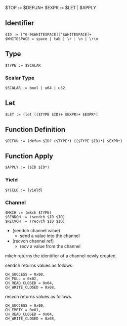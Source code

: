 
$TOP := $DEFUN*
$EXPR := $LET | $APPLY

## Identifier

```
$ID := [^0-9$WHITESPACE][^$WHITESPACE]+
$WHITESPACE = space | tab | \r | \n | \r\n
```

## Type

```
$TYPE := $SCALAR
```

### Scalar Type

```
$SCALAR := bool | u64 | u32
```

## Let

```
$LET := (let (($TYPE $ID)+ $EXPR)+ $EXPR*)
```

## Function Definition

```
$DEFUN := (defun $ID? ($TYPE*) (($TYPE $ID)*) $EXPR*)
```

## Function Apply

```
$APPLY := ($ID $ID*)
```

### Yield

```
$YIELD := (yield)
```

### Channel

```
$MKCH := (mkch $TYPE)
$SENDCH := (sendch $ID $ID)
$RECVCH := (recvch $ID $ID)
```

- (sendch channel value)
  - send a value into the channel
- (recvch channel ref)
  - recv a value from the channel

mkch returns the identifier of a channel newly created.

sendch returns values as follows.

```
CH_SUCCESS = 0x00,
CH_FULL = 0x02,
CH_READ_CLOSED = 0x04,
CH_WRITE_CLOSED = 0x08,
```

recvch returns values as follows.

```
CH_SUCCESS = 0x00,
CH_EMPTY = 0x01,
CH_READ_CLOSED = 0x04,
CH_WRITE_CLOSED = 0x08,
```